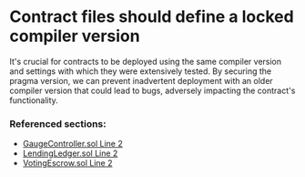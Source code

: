 # Contract files should define a locked compiler version

It's crucial for contracts to be deployed using the same compiler version and settings with which they were extensively tested. By securing the pragma version, we can prevent inadvertent deployment with an older compiler version that could lead to bugs, adversely impacting the contract's functionality.

### Referenced sections:
- [GaugeController.sol Line 2](https://github.com/code-423n4/2023-08-verwa/blob/498a3004d577c8c5d0c71bff99ea3a7907b5ec23/src/GaugeController.sol#L2)
- [LendingLedger.sol Line 2](https://github.com/code-423n4/2023-08-verwa/blob/498a3004d577c8c5d0c71bff99ea3a7907b5ec23/src/LendingLedger.sol#L2)
- [VotingEscrow.sol Line 2](https://github.com/code-423n4/2023-08-verwa/blob/498a3004d577c8c5d0c71bff99ea3a7907b5ec23/src/VotingEscrow.sol#L2)
